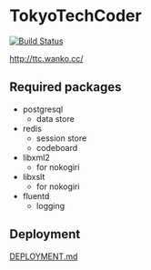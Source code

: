 # TokyoTechCoder
[![Build Status](https://api.travis-ci.org/eagletmt/ttcoder.png)](https://travis-ci.org/eagletmt/ttcoder)

http://ttc.wanko.cc/

## Required packages
- postgresql
    - data store
- redis
    - session store
    - codeboard
- libxml2
    - for nokogiri
- libxslt
    - for nokogiri
- fluentd
    - logging

## Deployment
[DEPLOYMENT.md](DEPLOYMENT.md)
